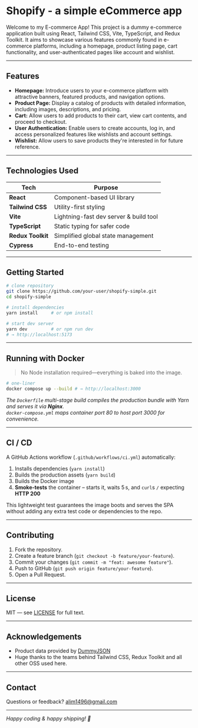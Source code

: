 # Shopify - a simple eCommerce app

Welcome to my E-commerce App! This project is a dummy e-commerce application built using React, Tailwind CSS, Vite, TypeScript, and Redux Toolkit. It aims to showcase various features commonly found in e-commerce platforms, including a homepage, product listing page, cart functionality, and user-authenticated pages like account and wishlist.

---

## Features

- **Homepage:** Introduce users to your e-commerce platform with attractive banners, featured products, and navigation options.
- **Product Page:** Display a catalog of products with detailed information, including images, descriptions, and pricing.
- **Cart:** Allow users to add products to their cart, view cart contents, and proceed to checkout.
- **User Authentication:** Enable users to create accounts, log in, and access personalized features like wishlists and account settings.
- **Wishlist:** Allow users to save products they're interested in for future reference.

---

## Technologies Used

| Tech | Purpose |
| --- | --- |
| **React** | Component-based UI library |
| **Tailwind CSS** | Utility-first styling |
| **Vite** | Lightning-fast dev server & build tool |
| **TypeScript** | Static typing for safer code |
| **Redux Toolkit** | Simplified global state management |
| **Cypress** | End-to-end testing |

---

## Getting Started

```bash
# clone repository
git clone https://github.com/your-user/shopify-simple.git
cd shopify-simple

# install dependencies
yarn install     # or npm install

# start dev server
yarn dev         # or npm run dev
# → http://localhost:5173
```

---

## Running with Docker

> No Node installation required—everything is baked into the image.

```bash
# one-liner
docker compose up --build # → http://localhost:3000
```

*The `Dockerfile` multi-stage build compiles the production bundle with Yarn and serves it via **Nginx**.  
`docker-compose.yml` maps container port 80 to host port 3000 for convenience.*

---

## CI / CD

A GitHub Actions workflow (`.github/workflows/ci.yml`) automatically:

1. Installs dependencies (`yarn install`)
2. Builds the production assets (`yarn build`)
3. Builds the Docker image
4. **Smoke-tests** the container – starts it, waits 5 s, and `curl`s `/` expecting **HTTP 200**

This lightweight test guarantees the image boots and serves the SPA without adding any extra test code or dependencies to the repo.

---

## Contributing

1. Fork the repository.
2. Create a feature branch (`git checkout -b feature/your-feature`).
3. Commit your changes (`git commit -m "feat: awesome feature"`).
4. Push to GitHub (`git push origin feature/your-feature`).
5. Open a Pull Request.

---

## License

MIT — see [LICENSE](LICENSE) for full text.

---

## Acknowledgements

- Product data provided by [DummyJSON](https://dummyjson.com/)
- Huge thanks to the teams behind Tailwind CSS, Redux Toolkit and all other OSS used here.

---

## Contact

Questions or feedback? <alim1496@gmail.com>

---

*Happy coding & happy shipping! 🚀*
